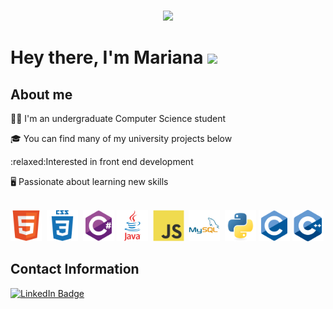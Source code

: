 ### 
<div class="header" align="center">
  <img src="https://media.giphy.com/media/3owyp2SViuDIGh8YoM/giphy.gif" width="300"/>
</div>

<h1 >Hey there, I'm Mariana   <img src="https://media.giphy.com/media/hvRJCLFzcasrR4ia7z/giphy.gif" width="30px"/></h1>
<p><h2>About me</h2></p>
<p>👩‍🎓 I'm an undergraduate Computer Science student</p>   
<p>🎓 You can find many of my university projects below</p>
<p>:relaxed:Interested in front end development</p>
<p>🖥️ Passionate about learning new skills</p>

</br>
<div>
    <img src="https://github.com/devicons/devicon/blob/master/icons/html5/html5-original.svg" title="HTML5" alt="HTML" width="50" height="50"/>&nbsp;
  <img src="https://github.com/devicons/devicon/blob/master/icons/css3/css3-plain-wordmark.svg"  title="CSS3" alt="CSS" width="50" height="50"/>&nbsp;
  <img src="https://raw.githubusercontent.com/devicons/devicon/master/icons/csharp/csharp-original.svg" alt="csharp" width="50" height="50" style="max-width: 100%;">
    <img src="https://github.com/devicons/devicon/blob/master/icons/java/java-original-wordmark.svg" title="Java" alt="Java" width="50" height="50"/>&nbsp;
  <img src="https://github.com/devicons/devicon/blob/master/icons/javascript/javascript-original.svg" title="JavaScript" alt="JavaScript" width="50" height="50"/>&nbsp;
  <img src="https://github.com/devicons/devicon/blob/master/icons/mysql/mysql-original-wordmark.svg" title="MySQL"  alt="MySQL" width="50" height="50"/>&nbsp;
  <img src="https://raw.githubusercontent.com/devicons/devicon/master/icons/python/python-original.svg" alt="python" width="50" height="50" style="max-width: 100%;">
  <img src="https://raw.githubusercontent.com/devicons/devicon/master/icons/c/c-original.svg" alt="c" width="50" height="50" style="max-width: 100%;">
  <img src="https://raw.githubusercontent.com/devicons/devicon/master/icons/cplusplus/cplusplus-original.svg" alt="cplusplus" width="50" height="50" style="max-width: 100%;">
</div>

<div>
  <h2>Contact Information</h2>
  <a href="https://www.linkedin.com/in/mariana-petropoulou">
    <img src="https://img.shields.io/badge/LinkedIn-blue?style=for-the-badge&logo=linkedin&logoColor=white" alt="LinkedIn Badge"/>
  </a>
  
  
</div>

